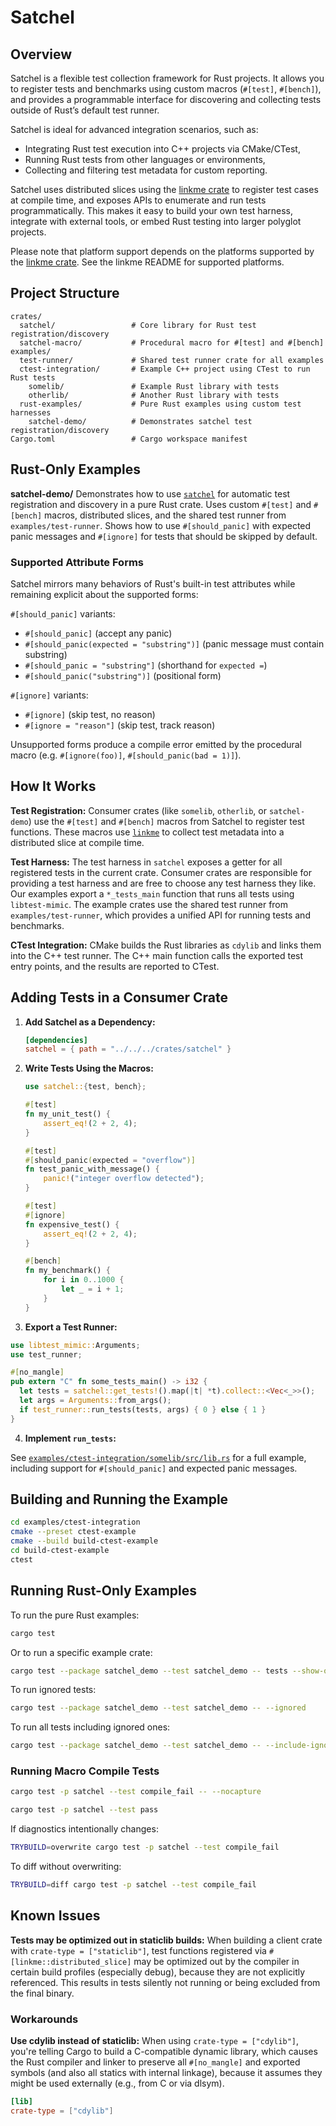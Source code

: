 # Satchel

## Overview

Satchel is a flexible test collection framework for Rust projects. It allows you to register tests and benchmarks using custom macros (`#[test]`, `#[bench]`), and provides a programmable interface for discovering and collecting tests outside of Rust’s default test runner.

Satchel is ideal for advanced integration scenarios, such as:
- Integrating Rust test execution into C++ projects via CMake/CTest,
- Running Rust tests from other languages or environments,
- Collecting and filtering test metadata for custom reporting.

Satchel uses distributed slices using the [linkme crate](https://crates.io/crates/linkme) to register test cases at compile time, and exposes APIs to enumerate and run tests programmatically. This makes it easy to build your own test harness, integrate with external tools, or embed Rust testing into larger polyglot projects.

Please note that platform support depends on the platforms supported by the [linkme crate](https://crates.io/crates/linkme).
See the linkme README for supported platforms.

## Project Structure

```plaintext
crates/
  satchel/                 # Core library for Rust test registration/discovery
  satchel-macro/           # Procedural macro for #[test] and #[bench]
examples/
  test-runner/             # Shared test runner crate for all examples
  ctest-integration/       # Example C++ project using CTest to run Rust tests
    somelib/               # Example Rust library with tests
    otherlib/              # Another Rust library with tests
  rust-examples/           # Pure Rust examples using custom test harnesses
    satchel-demo/          # Demonstrates satchel test registration/discovery
Cargo.toml                 # Cargo workspace manifest
```

## Rust-Only Examples

**satchel-demo/**
  Demonstrates how to use [`satchel`](crates/satchel/src/lib.rs) for automatic test registration and discovery in a pure Rust crate.
  Uses custom `#[test]` and `#[bench]` macros, distributed slices, and the shared test runner from `examples/test-runner`.
  Shows how to use `#[should_panic]` with expected panic messages and `#[ignore]` for tests that should be skipped by default.

### Supported Attribute Forms

Satchel mirrors many behaviors of Rust's built-in test attributes while remaining explicit about the supported forms:

`#[should_panic]` variants:

- `#[should_panic]` (accept any panic)
- `#[should_panic(expected = "substring")]` (panic message must contain substring)
- `#[should_panic = "substring"]` (shorthand for `expected =`)
- `#[should_panic("substring")]` (positional form)

`#[ignore]` variants:

- `#[ignore]` (skip test, no reason)
- `#[ignore = "reason"]` (skip test, track reason)

Unsupported forms produce a compile error emitted by the procedural macro (e.g. `#[ignore(foo)]`, `#[should_panic(bad = 1)]`).

## How It Works

**Test Registration:**
  Consumer crates (like `somelib`, `otherlib`, or `satchel-demo`) use the `#[test]` and `#[bench]` macros from Satchel to register test functions. These macros use [`linkme`](https://crates.io/crates/linkme) to collect test metadata into a distributed slice at compile time.

**Test Harness:**
  The test harness in `satchel` exposes a getter for all registered tests in the current crate.
  Consumer crates are responsible for providing a test harness and are free to choose any test harness they like.
  Our examples export a `*_tests_main` function that runs all tests using `libtest-mimic`.
  The example crates use the shared test runner from `examples/test-runner`, which provides a unified API for running tests and benchmarks.

**CTest Integration:**
  CMake builds the Rust libraries as `cdylib` and links them into the C++ test runner. The C++ main function calls the exported test entry points, and the results are reported to CTest.

## Adding Tests in a Consumer Crate

1. **Add Satchel as a Dependency:**

    ```toml
    [dependencies]
    satchel = { path = "../../../crates/satchel" }
    ```

2. **Write Tests Using the Macros:**

    ```rust
    use satchel::{test, bench};

    #[test]
    fn my_unit_test() {
        assert_eq!(2 + 2, 4);
    }

    #[test]
    #[should_panic(expected = "overflow")]
    fn test_panic_with_message() {
        panic!("integer overflow detected");
    }

    #[test]
    #[ignore]
    fn expensive_test() {
        assert_eq!(2 + 2, 4);
    }

    #[bench]
    fn my_benchmark() {
        for i in 0..1000 {
            let _ = i + 1;
        }
    }
    ```

3. **Export a Test Runner:**

  ```rust
  use libtest_mimic::Arguments;
  use test_runner;

  #[no_mangle]
  pub extern "C" fn some_tests_main() -> i32 {
    let tests = satchel::get_tests!().map(|t| *t).collect::<Vec<_>>();
    let args = Arguments::from_args();
    if test_runner::run_tests(tests, args) { 0 } else { 1 }
  }
  ```

4. **Implement `run_tests`:**

See [`examples/ctest-integration/somelib/src/lib.rs`](examples/ctest-integration/somelib/src/lib.rs) for a full example, including support for `#[should_panic]` and expected panic messages.

## Building and Running the Example

```bash
cd examples/ctest-integration
cmake --preset ctest-example
cmake --build build-ctest-example
cd build-ctest-example
ctest
```

## Running Rust-Only Examples

To run the pure Rust examples:

```bash
cargo test
```

Or to run a specific example crate:

```bash
cargo test --package satchel_demo --test satchel_demo -- tests --show-output
```

To run ignored tests:

```bash
cargo test --package satchel_demo --test satchel_demo -- --ignored
```

To run all tests including ignored ones:

```bash
cargo test --package satchel_demo --test satchel_demo -- --include-ignored
```

### Running Macro Compile Tests

```bash
cargo test -p satchel --test compile_fail -- --nocapture
```

```bash
cargo test -p satchel --test pass
```

If diagnostics intentionally changes:

```bash
TRYBUILD=overwrite cargo test -p satchel --test compile_fail
```

To diff without overwriting:

```bash
TRYBUILD=diff cargo test -p satchel --test compile_fail
```

## Known Issues

**Tests may be optimized out in staticlib builds:**
When building a client crate with `crate-type = ["staticlib"]`, test functions registered via `#[linkme::distributed_slice]` may be optimized out by the compiler in certain build profiles (especially debug), because they are not explicitly referenced. This results in tests silently not running or being excluded from the final binary.

### Workarounds

**Use cdylib instead of staticlib:**
  When using `crate-type = ["cdylib"]`, you're telling Cargo to build a C-compatible dynamic library, which causes the Rust compiler and linker to preserve all `#[no_mangle]` and exported symbols (and also all statics with internal linkage), because it assumes they might be used externally (e.g., from C or via dlsym).

```toml
[lib]
crate-type = ["cdylib"]
```

